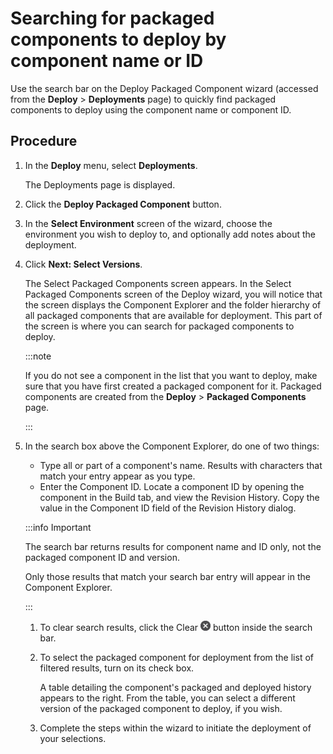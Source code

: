 # Searching for packaged components to deploy by component name or ID 

<head>
  <meta name="guidename" content="Integration"/>
  <meta name="context" content="GUID-cf81b03f-da85-4e00-91cd-49201ba38e73"/>
</head>


Use the search bar on the Deploy Packaged Component wizard \(accessed from the **Deploy** \> **Deployments** page\) to quickly find packaged components to deploy using the component name or component ID.

## Procedure

1. In the **Deploy** menu, select **Deployments**.

    The Deployments page is displayed.

2. Click the **Deploy Packaged Component** button.

3. In the **Select Environment** screen of the wizard, choose the environment you wish to deploy to, and optionally add notes about the deployment.

4. Click **Next: Select Versions**.

    The Select Packaged Components screen appears. In the Select Packaged Components screen of the Deploy wizard, you will notice that the screen displays the Component Explorer and the folder hierarchy of all packaged components that are available for deployment. This part of the screen is where you can search for packaged components to deploy.

    :::note
    
    If you do not see a component in the list that you want to deploy, make sure that you have first created a packaged component for it. Packaged components are created from the **Deploy** \> **Packaged Components** page.

    :::

5. In the search box above the Component Explorer, do one of two things:

    - Type all or part of a component's name. Results with characters that match your entry appear as you type.
    - Enter the Component ID. Locate a component ID by opening the component in the Build tab, and view the Revision History. Copy the value in the Component ID field of the Revision History dialog.
  
    :::info Important

    The search bar returns results for component name and ID only, not the packaged component ID and version.

    Only those results that match your search bar entry will appear in the Component Explorer.

    :::

    1. To clear search results, click the Clear ![img-hub-circle_white_x_in_gray](../Images/main-ic-x-white-in-gray-circle-16_0abafeee-d5e7-4888-9bfb-475b11b6d00f.jpg) button inside the search bar.

    2. To select the packaged component for deployment from the list of filtered results, turn on its check box.

       A table detailing the component's packaged and deployed history appears to the right. From the table, you can select a different version of the packaged component to deploy, if you wish.

    3. Complete the steps within the wizard to initiate the deployment of your selections.
